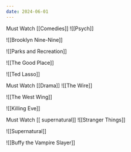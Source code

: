 ```yaml
---
date: 2024-06-01
---
```



Must Watch [[Comedies]]
![[Psych]]




![[Brooklyn Nine-Nine]]



![[Parks and Recreation]]




![[The Good Place]]



![[Ted Lasso]]

Must Watch [[Drama]]
![[The Wire]]



![[The West Wing]]



![[Killing Eve]]

Must Watch [[ supernatural]]
![[Stranger Things]]



![[Supernatural]]



![[Buffy the Vampire Slayer]]